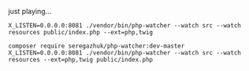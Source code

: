 just playing...

    X_LISTEN=0.0.0.0:8081 ./vendor/bin/php-watcher --watch src --watch resources public/index.php --ext=php,twig

    composer require seregazhuk/php-watcher:dev-master
    X_LISTEN=0.0.0.0:8081 ./vendor/bin/php-watcher --watch src --watch resources --ext=php,twig public/index.php
